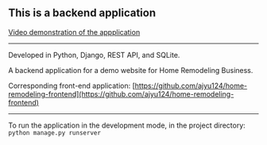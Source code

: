 ## This is a backend application

[Video demonstration of the appplication](https://youtu.be/x5dK0Vqhw3c)

---

Developed in Python, Django, REST API, and SQLite.

A backend application for a demo website for Home Remodeling Business.

Corresponding front-end application: 
[https://github.com/ajyu124/home-remodeling-frontend](https://github.com/ajyu124/home-remodeling-frontend)

---

To run the application in the development mode, 
in the project directory:
`python manage.py runserver`
